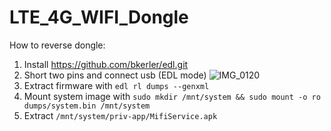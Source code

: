 # LTE_4G_WIFI_Dongle

How to reverse dongle:
1. Install https://github.com/bkerler/edl.git
2. Short two pins and connect usb (EDL mode) ![IMG_0120](https://github.com/cg10036/LTE_4G_WIFI_Dongle/assets/30382481/379d298f-dff5-416f-9d24-c77c73e03880)
4. Extract firmware with `edl rl dumps --genxml`
5. Mount system image with `sudo mkdir /mnt/system && sudo mount -o ro dumps/system.bin /mnt/system`
6. Extract `/mnt/system/priv-app/MifiService.apk`
